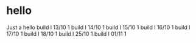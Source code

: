 # hello
Just a hello
build l 13/10 1
build l 14/10 1
build l 15/10 1
build l 16/10 1
build l 17/10 1
build l 18/10 1
build l 25/10 1
build l 01/11 1
